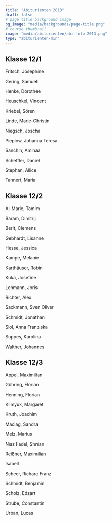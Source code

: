 ```yaml
---
title: "Abiturienten 2013"
draft: false
# page title background image
bg_image: "media/backgrounds/page-title.png"
# course thumbnail
image: "media/abiturienten/abi-foto 2013.png"
type: "abiturienten-min"
---
```


## Klasse 12/1

Fritsch, Josephine

Gering, Samuel

Henke, Dorothee

Heuschkel, Vincent

Kriebel, Sören

Linde, Marie-Christin

Niegsch, Joscha

Pieplow, Johanna Teresa

Sanchin, Aminaa

Scheffler, Daniel

Stephan, Allice

Tannert, Maria

## Klasse 12/2

Al-Marie, Tamim

Baram, Dimitrij

Berlt, Clemens

Gebhardt, Lisanne

Hesse, Jessica

Kampe, Melanie

Karthäuser, Robin

Kuka, Josefine

Lehmann, Joris

Richter, Alex

Sackmann, Sven Oliver

Schmidt, Jonathan

Siol, Anna Franziska

Suppes, Karolina

Walther, Johannes

## Klasse 12/3

Appel, Maximilian

Göhring, Florian

Henning, Florian

Klimyuk, Margaret

Kruth, Joachim

Maciag, Sandra

Melz, Marius

Niaz Fadel, Shnian

Reißner, Maximilian

Isabell

Scheer, Richard Franz

Schmidt, Benjamin

Scholz, Edzart

Strube, Constantin

Urban, Lucas
